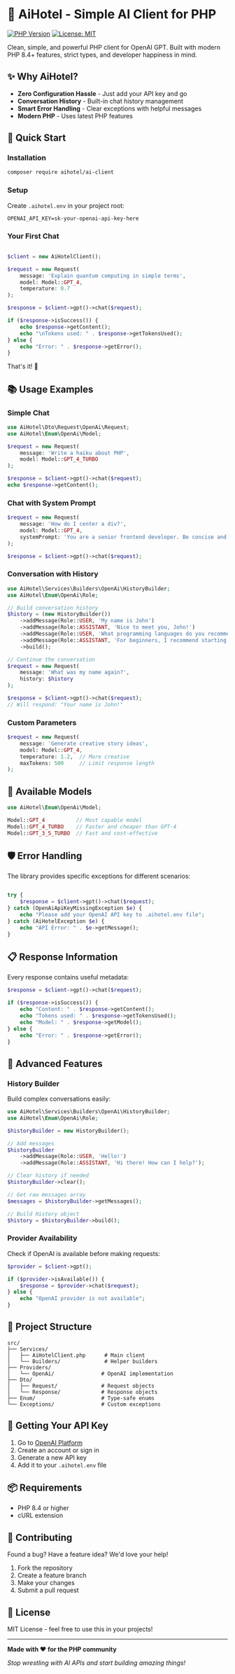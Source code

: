 # 🤖 AiHotel - Simple AI Client for PHP

[![PHP Version](https://img.shields.io/badge/php-%3E%3D8.4-8892BF.svg)](https://php.net/)
[![License: MIT](https://img.shields.io/badge/License-MIT-yellow.svg)](https://opensource.org/licenses/MIT)

Clean, simple, and powerful PHP client for OpenAI GPT. Built with modern PHP 8.4+ features, strict types, and developer happiness in mind.

## ✨ Why AiHotel?

- **Zero Configuration Hassle** - Just add your API key and go
- **Conversation History** - Built-in chat history management
- **Smart Error Handling** - Clear exceptions with helpful messages
- **Modern PHP** - Uses latest PHP features

## 🚀 Quick Start

### Installation

```bash
composer require aihotel/ai-client
```

### Setup

Create `.aihotel.env` in your project root:

```env
OPENAI_API_KEY=sk-your-openai-api-key-here
```

### Your First Chat

```php

$client = new AiHotelClient();

$request = new Request(
    message: 'Explain quantum computing in simple terms',
    model: Model::GPT_4,
    temperature: 0.7
);

$response = $client->gpt()->chat($request);

if ($response->isSuccess()) {
    echo $response->getContent();
    echo "\nTokens used: " . $response->getTokensUsed();
} else {
    echo "Error: " . $response->getError();
}
```

That's it! 🎉

## 📚 Usage Examples

### Simple Chat

```php
use AiHotel\Dto\Request\OpenAi\Request;
use AiHotel\Enum\OpenAi\Model;

$request = new Request(
    message: 'Write a haiku about PHP',
    model: Model::GPT_4_TURBO
);

$response = $client->gpt()->chat($request);
echo $response->getContent();
```

### Chat with System Prompt

```php
$request = new Request(
    message: 'How do I center a div?',
    model: Model::GPT_4,
    systemPrompt: 'You are a senior frontend developer. Be concise and practical.'
);

$response = $client->gpt()->chat($request);
```

### Conversation with History

```php
use AiHotel\Services\Builders\OpenAi\HistoryBuilder;
use AiHotel\Enum\OpenAi\Role;

// Build conversation history
$history = (new HistoryBuilder())
    ->addMessage(Role::USER, 'My name is John')
    ->addMessage(Role::ASSISTANT, 'Nice to meet you, John!')
    ->addMessage(Role::USER, 'What programming languages do you recommend?')
    ->addMessage(Role::ASSISTANT, 'For beginners, I recommend starting with Python...')
    ->build();

// Continue the conversation
$request = new Request(
    message: 'What was my name again?',
    history: $history
);

$response = $client->gpt()->chat($request);
// Will respond: "Your name is John!"
```

### Custom Parameters

```php
$request = new Request(
    message: 'Generate creative story ideas',
    model: Model::GPT_4,
    temperature: 1.2,  // More creative
    maxTokens: 500     // Limit response length
);
```

## 🎯 Available Models

```php
use AiHotel\Enum\OpenAi\Model;

Model::GPT_4          // Most capable model
Model::GPT_4_TURBO    // Faster and cheaper than GPT-4
Model::GPT_3_5_TURBO  // Fast and cost-effective
```

## 🛡️ Error Handling

The library provides specific exceptions for different scenarios:

```php

try {
    $response = $client->gpt()->chat($request);
} catch (OpenAiApiKeyMissingException $e) {
    echo "Please add your OpenAI API key to .aihotel.env file";
} catch (AiHotelException $e) {
    echo "API Error: " . $e->getMessage();
}
```

## 📋 Response Information

Every response contains useful metadata:

```php
$response = $client->gpt()->chat($request);

if ($response->isSuccess()) {
    echo "Content: " . $response->getContent();
    echo "Tokens used: " . $response->getTokensUsed();
    echo "Model: " . $response->getModel();
} else {
    echo "Error: " . $response->getError();
}
```

## 🔧 Advanced Features

### History Builder

Build complex conversations easily:

```php
use AiHotel\Services\Builders\OpenAi\HistoryBuilder;
use AiHotel\Enum\OpenAi\Role;

$historyBuilder = new HistoryBuilder();

// Add messages
$historyBuilder
    ->addMessage(Role::USER, 'Hello!')
    ->addMessage(Role::ASSISTANT, 'Hi there! How can I help?');

// Clear history if needed
$historyBuilder->clear();

// Get raw messages array
$messages = $historyBuilder->getMessages();

// Build History object
$history = $historyBuilder->build();
```

### Provider Availability

Check if OpenAI is available before making requests:

```php
$provider = $client->gpt();

if ($provider->isAvailable()) {
    $response = $provider->chat($request);
} else {
    echo "OpenAI provider is not available";
}
```

## 📁 Project Structure

```
src/
├── Services/
│   ├── AiHotelClient.php      # Main client
│   └── Builders/              # Helper builders
├── Providers/
│   └── OpenAi/               # OpenAI implementation
├── Dto/
│   ├── Request/              # Request objects
│   └── Response/             # Response objects
├── Enum/                     # Type-safe enums
└── Exceptions/               # Custom exceptions
```

## 🔑 Getting Your API Key

1. Go to [OpenAI Platform](https://platform.openai.com/api-keys)
2. Create an account or sign in
3. Generate a new API key
4. Add it to your `.aihotel.env` file

## 📦 Requirements

- PHP 8.4 or higher
- cURL extension

## 🤝 Contributing

Found a bug? Have a feature idea? We'd love your help!

1. Fork the repository
2. Create a feature branch
3. Make your changes
4. Submit a pull request

## 📄 License

MIT License - feel free to use this in your projects!

---

**Made with ❤️ for the PHP community**

*Stop wrestling with AI APIs and start building amazing things!*
